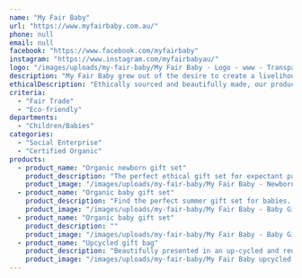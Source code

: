 ```yaml
---
name: "My Fair Baby"
url: "https://www.myfairbaby.com.au/"
phone: null
email: null
facebook: "https://www.facebook.com/myfairbaby"
instagram: "https://www.instagram.com/myfairbabyau/"
logo: "/images/uploads/my-fair-baby/My Fair Baby - Logo - www - Transparent-BG.png"
description: "My Fair Baby grew out of the desire to create a livelihood for families in some of the world's poorest countries. We bring fun and super comfy apparel for babies and kids as well as eco-friendly toys and accessories. Ethically sourced and beautifully made, our products are fair trade, organic and sustainable. All our profits are donated to help the needy. We turned 7 in 2020, celebrating the existence of our small business, making its impact for a fairer world."
ethicalDescription: "Ethically sourced and beautifully made, our products are fair trade, organic and sustainable. Our babies and kids clothing are made from 100% certified organic cotton which helps our planet and producers, and that fair trade practices are upheld. Our baby gift sets come in an upcycled gift bag, saving fabric from the landfill."
criteria:
  - "Fair Trade"
  - "Eco-friendly"
departments:
  - "Children/Babies"
categories:
  - "Social Enterprise"
  - "Certified Organic"
products:
  - product_name: "Organic newborn gift set"
    product_description: "The perfect ethical gift set for expectant parents or a newborn especially if you don’t know what their favourite colours are! Set includes:\n\n3 X long sleeve bodysuits, size 0-3 months\nMade from 100% undyed Organic Certified cotton, perfect for babies with sensitive skin\n\n1 X organic cotton knitted monkey\nHand knitted using African grown organic cotton\nScarf colour on monkey varies\n\nBeautifully presented in an up-cycled and reusable drawstring gift bag with a our signature bird applique of My Fair Baby logo."
    product_image: "/images/uploads/my-fair-baby/My Fair Baby - Newborn gift 1.jpg"
  - product_name: "Organic baby gift set"
    product_description: "Find the perfect summer gift set for babies. Hand batik printed in Ghana, 100% certified organic cotton. Size for 12 month old.\n\n100% organic cotton baby romper with adjustable straps with buttons at the back. Snap closure at inseam.\n\nOrganic cotton bucket shaped baby sun hat with tie strings (to prevent the hat from flying off on a windy day).\n\nOrganic cotton baby bib with velcro closure. Up-cycled flour sack backing.\n\nBeautifully presented in an up-cycled and reusable drawstring gift bag with a our signature bird applique of My Fair Baby logo, made by Second Chance Bangkok."
    product_image: "/images/uploads/my-fair-baby/My Fair Baby - Baby Gift Set.jpg"
  - product_name: "Organic baby gift set"
    product_description: ""
    product_image: "/images/uploads/my-fair-baby/My Fair Baby - Baby Gift Set - Turtle Sage.jpg"
  - product_name: "Upcycled gift bag"
    product_description: "Beautifully presented in an up-cycled and reusable drawstring gift bag with our signature bird applique of My Fair Baby logo"
    product_image: "/images/uploads/my-fair-baby/My Fair Baby upcycled gift bag.jpg"
---
```

